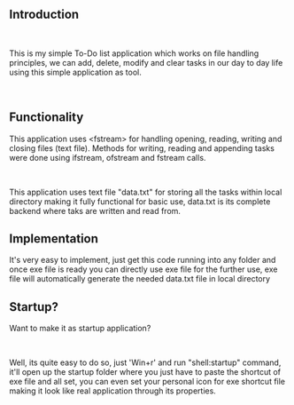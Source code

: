 <h2>Introduction</h2><br>
<p>This is my simple To-Do list application which works on file handling principles, we can add, delete, modify and clear tasks in our day to day life using this simple application as tool.</p><br>
<h2>Functionality</h2>
<p>This application uses &lt;fstream&gt; for handling opening, reading, writing and closing files (text file). Methods for writing, reading and appending tasks were done using ifstream, ofstream and fstream calls.</p>
<br>
<p>This application uses text file "data.txt" for storing all the tasks within local directory making it fully functional for basic use, data.txt is its complete backend where taks are written and read from.</p>
<h2>Implementation</h2>
<p>It's very easy to implement, just get this code running into any folder and once exe file is ready you can directly use exe file for the further use, exe file will automatically generate the needed data.txt file in local directory</p>
<h2>Startup?</h2>
<p>Want to make it as startup application?</p>
<br>
<p>Well, its quite easy to do so, just 'Win+r' and run "shell:startup" command, it'll open up the startup folder where you just have to paste the shortcut of exe file and all set, you can even set your personal icon for exe shortcut file making it look like real application through its properties.</p>
